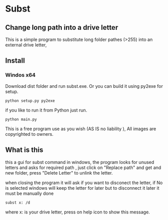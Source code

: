 # Subst
## Change long path into a drive letter
This is a simple program to substitute long folder pathes (>255)  into an external drive letter, 

## Install
### Windos x64 
Download dist folder and run subst.exe.
Or you can build it using py2exe for setup.

```
python setup.py py2exe
```

if you like to run it from Python just run.
```
python main.py
```

This is a free program use as you wish (AS IS no liability ), All images are copyrighted to owners.

## What is this
this a gui for subst command in windows, the program looks for unused letters and asks for required path , just click on "Replace path" and get and new folder, press "Delete Letter" to unlink the letter.

when closing the program it will ask if you want to disconect the letter, if No is selected windows will keep the letter for later but to disconnect it later it must be manually done
```
subst x: /d
``` 
where x: is your drive letter, press on help icon to show this message.
